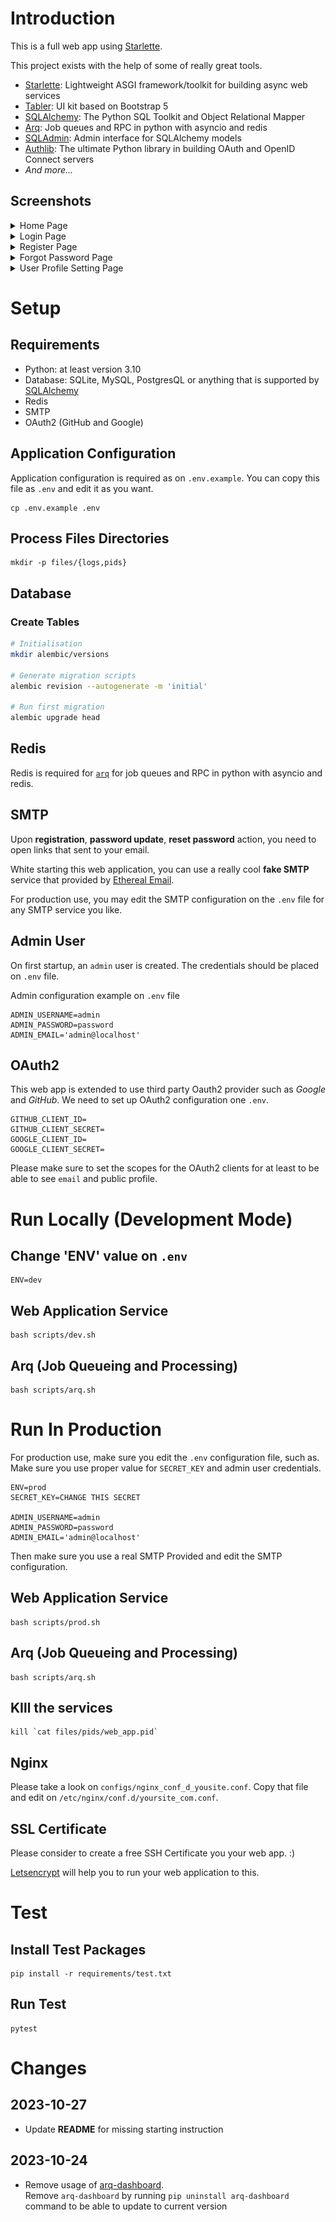# Introduction

This is a full web app using [Starlette][Starlette].

This project exists with the help of some of really great tools.

- [Starlette][Starlette]: Lightweight ASGI framework/toolkit 
  for building async web services
- [Tabler][Tabler]: UI kit based on Bootstrap 5
- [SQLAlchemy][SQLAlchemy]: The Python SQL Toolkit and Object Relational Mapper
- [Arq][arq]: Job queues and RPC in python with asyncio and redis
- [SQLAdmin][SQLAdmin]: Admin interface for SQLAlchemy models
- [Authlib][authlib]: The ultimate Python library in building OAuth and OpenID Connect servers
- _And more..._

## Screenshots

<details>
<summary>Home Page</summary>

![Login Page](./screenshots/home.png)

</details>

<details>
<summary>Login Page</summary>

![Login Page](./screenshots/login.png)

</details>

<details>
<summary>Register Page</summary>

![Login Page](./screenshots/register.png)

</details>

<details>
<summary>Forgot Password Page</summary>

![Login Page](./screenshots/forgot.png)

</details>

<details>
<summary>User Profile Setting Page</summary>

![Login Page](./screenshots/profile.png)

</details>


# Setup

## Requirements

- Python: at least version 3.10
- Database: SQLite, MySQL, PostgresQL or anything that is supported by 
  [SQLAlchemy][SQLAlchemy]
- Redis
- SMTP
- OAuth2 (GitHub and Google)


## Application Configuration

Application configuration is required as on `.env.example`.
You can copy this file as `.env` and edit it as you want.

```shell
cp .env.example .env
```

## Process Files Directories

```shell
mkdir -p files/{logs,pids}
```

## Database

### Create Tables

```bash
# Initialisation
mkdir alembic/versions

# Generate migration scripts
alembic revision --autogenerate -m 'initial'

# Run first migration
alembic upgrade head
```

## Redis

Redis is required for [`arq`][arq] for 
job queues and RPC in python with asyncio and redis.

## SMTP

Upon **registration**, **password update**, **reset password** action,
you need to open links that sent to your email.

White starting this web application, 
you can use a really cool **fake SMTP** service that provided by 
[Ethereal Email][ethereal].

For production use, you may edit the SMTP configuration on the `.env` file
for any SMTP service you like.

## Admin User

On first startup, an `admin` user is created.
The credentials should be placed on `.env` file.

Admin configuration example on `.env` file

```text
ADMIN_USERNAME=admin
ADMIN_PASSWORD=password
ADMIN_EMAIL='admin@localhost'
```

## OAuth2

This web app is extended to use third party Oauth2 provider such as *Google* and *GitHub*.
We need to set up OAuth2 configuration one `.env`.

```text
GITHUB_CLIENT_ID=
GITHUB_CLIENT_SECRET=
GOOGLE_CLIENT_ID=
GOOGLE_CLIENT_SECRET=
```

Please make sure to set the scopes for the OAuth2 clients for at least to be able to see `email` and public profile. 


# Run Locally (Development Mode)

## Change 'ENV' value on `.env`

```text
ENV=dev
```


## Web Application Service

```shell
bash scripts/dev.sh
```

## Arq (Job Queueing and Processing)

```shell
bash scripts/arq.sh
```

# Run In Production

For production use, make sure you edit the `.env` configuration file, such as.
Make sure you use proper value for `SECRET_KEY` and admin user credentials.

```text
ENV=prod
SECRET_KEY=CHANGE THIS SECRET

ADMIN_USERNAME=admin
ADMIN_PASSWORD=password
ADMIN_EMAIL='admin@localhost'
```

Then make sure you use a real SMTP Provided and edit the SMTP configuration.

## Web Application Service

```shell
bash scripts/prod.sh
```

## Arq (Job Queueing and Processing)

```shell
bash scripts/arq.sh
```

## KIll the services

```shell
kill `cat files/pids/web_app.pid`
```

## Nginx

Please take a look on `configs/nginx_conf_d_yousite.conf`.
Copy that file and edit on `/etc/nginx/conf.d/yoursite_com.conf`.

## SSL Certificate

Please consider to create a free SSH Certificate you your web app. :)

[Letsencrypt][Letsencrypt] will help you to run your web application to this.

# Test

## Install Test Packages

```shell
pip install -r requirements/test.txt
```

## Run Test

```shell
pytest
```

# Changes

## 2023-10-27

 - Update __README__ for missing starting instruction


## 2023-10-24

 - Remove usage of [arq-dashboard][arq-dashboard].<br/>
   Remove `arq-dashboard` by running `pip uninstall arq-dashboard` command 
   to be able to update to current version


[arq]: https://arq-docs.helpmanual.io
[arq-dashboard]: https://github.com/ninoseki/arq-dashboard
[authlib]: https://authlib.org
[ethereal]: https://ethereal.email
[Letsencrypt]: https://letsencrypt.org
[SQLAdmin]: https://aminalaee.dev/sqladmin
[SQLAlchemy]: https://docs.sqlalchemy.org/en/20/
[Starlette]: https://www.starlette.io
[Tabler]: https://tabler.io
